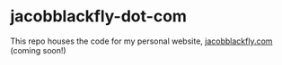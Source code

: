 # jacobblackfly-dot-com

This repo houses the code for my personal website, [jacobblackfly.com](jacobblackfly.com) (coming soon!)
